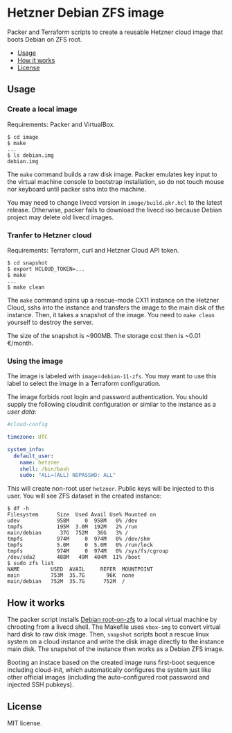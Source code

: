 # Hetzner Debian ZFS image

Packer and Terraform scripts to create a reusable Hetzner cloud image that
boots Debian on ZFS root.

- [Usage](#usage)
- [How it works](#how-it-works)
- [License](#license)


## Usage

### Create a local image

Requirements: Packer and VirtualBox.

```console
$ cd image
$ make
...
$ ls debian.img
debian.img
```

The `make` command builds a raw disk image. Packer emulates key input to the
virtual machine console to bootstrap installation, so do not touch mouse nor
keyboard until packer sshs into the machine.

You may need to change livecd version in `image/build.pkr.hcl` to the latest
release. Otherwise, packer fails to download the livecd iso because Debian
project may delete old livecd images.


### Tranfer to Hetzner cloud

Requirements: Terraform, curl and Hetzner Cloud API token.

```console
$ cd snapshot
$ export HCLOUD_TOKEN=...
$ make
...
$ make clean
```

The `make` command spins up a rescue-mode CX11 instance on the Hetzner Cloud,
sshs into the instance and transfers the image to the main disk of the
instance. Then, it takes a snapshot of the image. You need to `make clean`
yourself to destroy the server.

The size of the snapshot is ~900MB. The storage cost then is ~0.01 €/month.


### Using the image

The image is labeled with `image`=`debian-11-zfs`. You may want to use this
label to select the image in a Terraform configuration.

The image forbids root login and password authentication. You should supply the
following cloudinit configuration or similar to the instance as a *user data*:

```yaml
#cloud-config

timezone: UTC

system_info:
  default_user:
    name: hetzner
    shell: /bin/bash
    sudo: "ALL=(ALL) NOPASSWD: ALL"
```

This will create non-root user `hetzner`. Public keys will be injected to this
user. You will see ZFS dataset in the created instance:

```console
$ df -h
Filesystem      Size  Used Avail Use% Mounted on
udev            958M     0  958M   0% /dev
tmpfs           195M  3.0M  192M   2% /run
main/debian      37G  752M   36G   3% /
tmpfs           974M     0  974M   0% /dev/shm
tmpfs           5.0M     0  5.0M   0% /run/lock
tmpfs           974M     0  974M   0% /sys/fs/cgroup
/dev/sda2       488M   49M  404M  11% /boot
$ sudo zfs list
NAME          USED  AVAIL     REFER  MOUNTPOINT
main          753M  35.7G       96K  none
main/debian   752M  35.7G      752M  /
```


## How it works

The packer script installs [Debian root-on-zfs][root-on-zfs] to a local virtual
machine by chrooting from a livecd shell. The Makefile uses `vbox-img` to
convert virtual hard disk to raw disk image. Then, `snapshot` scripts boot a
rescue linux system on a cloud instance and write the disk image directly to
the instance main disk. The snapshot of the instance then works as a Debian
ZFS image.

Booting an instace based on the created image runs first-boot sequence
including cloud-init, which automatically configures the system just like other
official images (including the auto-configured root password and injected SSH
pubkeys).

[root-on-zfs]: https://openzfs.github.io/openzfs-docs/Getting%20Started/Debian/Debian%20Buster%20Root%20on%20ZFS.html


## License

MIT license.

